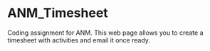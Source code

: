 # ANM_Timesheet
Coding assignment for ANM. This web page allows you to create a timesheet with activities and email it once ready.
